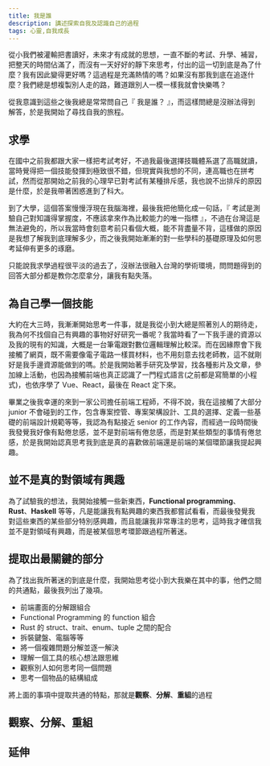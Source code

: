 ```yaml
---
title: 我是誰
description: 講述探索自我及認識自己的過程
tags: 心靈,自我成長
---
```


從小我們被灌輸把書讀好，未來才有成就的思想，一直不斷的考試、升學、補習，把整天的時間佔滿了，而沒有一天好好的靜下來思考，付出的這一切到底是為了什麼？我有因此變得更好嗎？這過程是充滿熱情的嗎？如果沒有那我到底在追逐什麼？我們總是想複製別人走的路，難道跟別人一模一樣我就會快樂嗎？

從我意識到這些之後我總是常常問自己『 我是誰？ 』，而這樣問總是沒辦法得到解答，於是我開始了尋找自我的旅程。

## 求學
在國中之前我都跟大家一樣把考試考好，不過我最後選擇技職體系選了高職就讀，當時覺得把一個技能發揮到極致很不錯，但現實與我想的不同，連高職也在拼考試，然而從那開始之前我的心理早已對考試有某種排斥感，我也說不出排斥的原因是什麼，於是我帶著困惑進到了科大。

到了大學，這個答案慢慢浮現在我腦海裡，最後我把他簡化成一句話，『 考試是測驗自己對知識得掌握度，不應該拿來作為比較能力的唯一指標 』，不過在台灣這是無法避免的，所以我當時會刻意考前只看個大概，能不背盡量不背，這樣做的原因是我想了解我到底理解多少，而之後我開始漸漸的對一些學科的基礎原理及如何思考延伸有更多的琢磨。

只能說我求學過程很平淡的過去了，沒辦法很融入台灣的學術環境，問問題得到的回答大部分都是教你怎麼拿分，讓我有點失落。

## 為自己學一個技能
大約在大三時，我漸漸開始思考一件事，就是我從小到大總是照著別人的期待走，我為何不找個自己有興趣的事物好好研究一番呢？我當時看了一下我手邊的資源以及我的現有的知識，大概是一台筆電跟對數位邏輯理解比較深。而在因緣際會下我接觸了網頁，既不需要像電子電路一樣買材料，也不用刻意去找老師教，這不就剛好是我手邊資源能做到的嗎。於是我開始著手研究及學習，找各種影片及文章，參加線上活動，也因為接觸前端也真正認識了一門程式語言(之前都是寫簡單的小程式)，也依序學了 Vue、React，最後在 React 定下來。

畢業之後我幸運的來到一家公司擔任前端工程師，不得不說，我在這接觸了大部分 junior 不會碰到的工作，包含專案控管、專案架構設計、工具的選擇、定義一些基礎的前端設計規範等等，我認為有點接近 senior 的工作內容，而經過一段時間後我發覺我好像有點倦怠感，並不是對前端有倦怠感，而是對某些類型的事情有倦怠感，於是我開始認真思考我到底是真的喜歡做前端還是前端的某個環節讓我提起興趣。
## 並不是真的對領域有興趣
為了試驗我的想法，我開始接觸一些新東西，**Functional programming**、**Rust**、**Haskell** 等等，凡是能讓我有點興趣的東西我都嘗試看看，而最後發覺我對這些東西的某些部分特別感興趣，而且能讓我非常專注的思考，這時我才確信我並不是對領域有興趣，而是被某個思考環節跟過程所著迷。

## 提取出最關鍵的部分
為了找出我所著迷的到底是什麼，我開始思考從小到大我樂在其中的事，他們之間的共通點，最後我列出了幾項。
- 前端畫面的分解跟組合
- Functional Programming 的 function 組合
- Rust 的 struct、trait、enum、tuple 之間的配合
- 拆裝鍵盤、電腦等等
- 將一個複雜問題分解並逐一解決
- 理解一個工具的核心想法跟思維
- 觀察別人如何思考同一個問題
- 思考一個物品的結構組成

將上面的事項中提取共通的特點，那就是**觀察**、**分解**、**重組**的過程

## 觀察、分解、重組

## 延伸